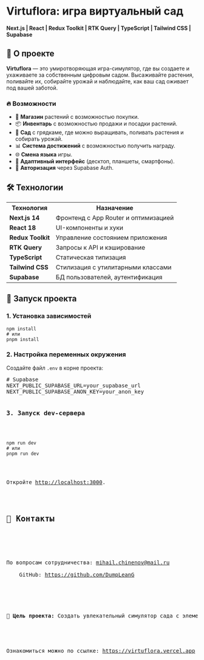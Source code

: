   <h1>Virtuflora: игра виртуальный сад</h1>
  <p><strong>Next.js | React | Redux Toolkit | RTK Query | TypeScript | Tailwind CSS | Supabase</strong></p>
  <h2>📌 О проекте</h2>
  <p><strong>Virtuflora</strong> — это умиротворяющая игра-симулятор, где вы создаете и ухаживаете за собственным цифровым садом. Высаживайте растения, поливайте их, собирайте урожай и наблюдайте, как ваш сад оживает под вашей заботой.
  <h3>🔥 Возможности</h3>
  <ul>
      <li>🛒 <strong>Магазин</strong> растений с возможностью покупки.</li>
      <li>📦 <strong>Инвентарь</strong> с возможностью продажи и посадки растений.</li>
      <li>🌱 <strong>Сад</strong> с грядкаме, где можно выращивать, поливать растения и собирать урожай.</li>
      <li>📊 <strong>Система достижений</strong> с возможностью получить награду.</li>
      <li>🌐 <strong>Смена языка</strong> игры.</li>
      <li>📱 <strong>Адаптивный интерфейс</strong> (десктоп, планшеты, смартфоны).</li>
      <li>🔐 <strong>Авторизация</strong> через Supabase Auth.</li>
  </ul>
  <h2>🛠 Технологии</h2>
  <table>
      <tr>
          <th>Технология</th>
          <th>Назначение</th>
      </tr>
      <tr>
          <td><strong>Next.js 14</strong></td>
          <td>Фронтенд с App Router и оптимизацией</td>
      </tr>
      <tr>
          <td><strong>React 18</strong></td>
          <td>UI-компоненты и хуки</td>
      </tr>
      <tr>
          <td><strong>Redux Toolkit</strong></td>
          <td>Управление состоянием приложения</td>
      </tr>
      <tr>
          <td><strong>RTK Query</strong></td>
          <td>Запросы к API и кэширование</td>
      </tr>
      <tr>
          <td><strong>TypeScript</strong></td>
          <td>	Статическая типизация</td>
      </tr>
      <tr>
          <td><strong>Tailwind CSS</strong></td>
          <td>Стилизация с утилитарными классами</td>
      </tr>
      <tr>
          <td><strong>Supabase</strong></td>
          <td>БД пользователей, аутентификация</td>
      </tr>
  </table>
  <h2>🚀 Запуск проекта</h2>
  <h3>1. Установка зависимостей</h3>
  <pre><code>npm install
# или
pnpm install</code></pre>
  <h3>2. Настройка переменных окружения</h3>
  <p>Создайте файл <code>.env</code> в корне проекта:</p>
  <pre># Supabase  
NEXT_PUBLIC_SUPABASE_URL=your_supabase_url  
NEXT_PUBLIC_SUPABASE_ANON_KEY=your_anon_key 
  <h3>3. Запуск dev-сервера</h3>
  <pre><code>npm run dev
# или
pnpm run dev</code></pre>
  <p>Откройте <a href="http://localhost:3000">http://localhost:3000</a>.</p>
  <h2>🤝 Контакты</h2>
  <div>
    <p>По вопросам сотрудничества: <a href="mailto:mihail.chinenov@mail.ru">mihail.chinenov@mail.ru</a><br>
    GitHub: <a href="https://github.com/DumpLeanG">https://github.com/DumpLeanG</a></p>
  </div>
  <p><span>🎯</span> <strong>Цель проекта:</strong> Создать увлекательный симулятор сада с элементами геймификации.</p>

 <p>Ознакомиться можно по ссылке: <a href="https://virtuflora.vercel.app">https://virtuflora.vercel.app</a><p>
